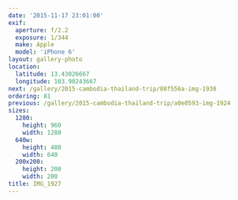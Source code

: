 ```yaml
---
date: '2015-11-17 23:01:00'
exif:
  aperture: f/2.2
  exposure: 1/344
  make: Apple
  model: 'iPhone 6'
layout: gallery-photo
location:
  latitude: 13.43026667
  longitude: 103.90243667
next: /gallery/2015-cambodia-thailand-trip/88f556a-img-1930
ordering: 81
previous: /gallery/2015-cambodia-thailand-trip/a0e0593-img-1924
sizes:
  1280:
    height: 960
    width: 1280
  640w:
    height: 480
    width: 640
  200x200:
    height: 200
    width: 200
title: IMG_1927
---
```

